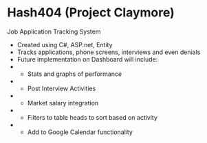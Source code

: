 # Hash404 (Project Claymore)
 Job Application Tracking System
 - Created using C#, ASP.net, Entity
 - Tracks applications, phone screens, interviews and even denials
 - Future implementation on Dashboard will include:
 - - Stats and graphs of performance
 - - Post Interview Activities
 - - Market salary integration
 - - Filters to table heads to sort based on activity
 - - Add to Google Calendar functionality
